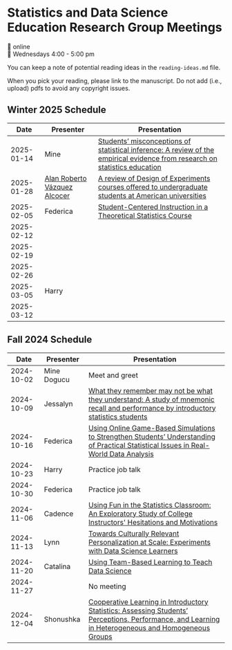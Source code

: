 # Statistics and Data Science Education Research Group Meetings

:pushpin: online   
:calendar: Wednesdays 4:00 - 5:00 pm

You can keep a note of potential reading ideas in the `reading-ideas.md` file. 

When you pick your reading, please link to the manuscript. Do not add (i.e., upload) pdfs to avoid any copyright issues. 


## Winter 2025 Schedule

| Date | Presenter | Presentation |
|------|-----------|---------|
|2025-01-14|Mine  |[Students’ misconceptions of statistical inference: A review of the empirical evidence from research on statistics education](https://www.sciencedirect.com/science/article/abs/pii/S1747938X07000164?via%3Dihub) | 
|2025-01-28|[Alan Roberto Vázquez Alcocer](https://research.tec.mx/vivo-tec/display/PID_115457)  |[A review of Design of Experiments courses offered to undergraduate students at American universities](https://www.tandfonline.com/doi/abs/10.1080/00031305.2024.2368803) | 
|2025-02-05|  Federica | [Student-Centered Instruction in a Theoretical Statistics Course](https://www.tandfonline.com/doi/full/10.1080/10691898.2009.11889530#d1e94) | 
|2025-02-12|  | |
|2025-02-19|  | |
|2025-02-26|  | |
|2025-03-05| Harry | |
|2025-03-12|  | |


## Fall 2024 Schedule

| Date | Presenter | Presentation |
|------|-----------|---------|
|2024-10-02| Mine Dogucu | Meet and greet| 
|2024-10-09| Jessalyn | [What they remember may not be what they understand: A study of mnemonic recall and performance by introductory statistics students](https://www.tandfonline.com/doi/full/10.1080/26939169.2024.2334905) |
|2024-10-16| Federica | [Using Online Game-Based Simulations to Strengthen Students’ Understanding of Practical Statistical Issues in Real-World Data Analysis](https://www.tandfonline.com/doi/full/10.1080/00031305.2015.1075421?casa_token=7mvhs7P--GcAAAAA%3AcOx6fM8srz4nxDwmLAuOVCrKPxx36MrkqHO4E98fYps0Sun_le0NymklPTd3H-7SG4BpQ9-FLFb0eg) |
|2024-10-23| Harry  | Practice job talk |
|2024-10-30| Federica | Practice job talk |
|2024-11-06| Cadence | [Using Fun in the Statistics Classroom: An Exploratory Study of College Instructors' Hesitations and Motivations](https://www.tandfonline.com/doi/abs/10.1080/10691898.2013.11889659) |
|2024-11-13| Lynn | [Towards Culturally Relevant Personalization at Scale: Experiments with Data Science Learners](https://link.springer.com/article/10.1007/s40593-021-00262-2)|
|2024-11-20| Catalina | [Using Team-Based Learning to Teach Data Science](https://doi.org/10.1080/26939169.2021.1971587) |
|2024-11-27||No meeting|
|2024-12-04|Shonushka|[Cooperative Learning in Introductory Statistics: Assessing Students’ Perceptions, Performance, and Learning in Heterogeneous and Homogeneous Groups](https://www.tandfonline.com/doi/full/10.1080/26939169.2024.2302175)|

